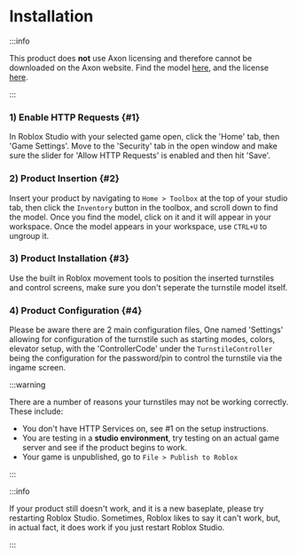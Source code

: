 # Installation

:::info

This product does **not** use Axon licensing and therefore cannot be downloaded on the Axon website. Find the model [here](https://create.roblox.com/marketplace/asset/6821432149/), and the license [here](https://www.roblox.com/game-pass/12447387).

:::

### 1) Enable HTTP Requests {#1}
In Roblox Studio with your selected game open, click the 'Home' tab, then 'Game Settings'. Move to the 'Security' tab in the open window and make sure the slider for 'Allow HTTP Requests' is enabled and then hit 'Save'.

### 2) Product Insertion {#2}
Insert your product by navigating to `Home > Toolbox` at the top of your studio tab, then click the `Inventory` button in the toolbox, and scroll down to find the model. Once you find the model, click on it and it will appear in your workspace. Once the model appears in your workspace, use `CTRL+U` to ungroup it.

### 3) Product Installation {#3}
Use the built in Roblox movement tools to position the inserted turnstiles and control screens, make sure you don't seperate the turnstile model itself.

### 4) Product Configuration {#4}
Please be aware there are 2 main configuration files, One named 'Settings' allowing for configuration of the turnstile such as starting modes, colors, elevator setup, with the 'ControllerCode' under the `TurnstileController` being the configuration for the password/pin to control the turnstile via the ingame screen.

:::warning

There are a number of reasons your turnstiles may not be working correctly. These include:
- You don't have HTTP Services on, see #1 on the setup instructions.
- You are testing in a **studio environment**, try testing on an actual game server and see if the product begins to work.
- Your game is unpublished, go to `File > Publish to Roblox`

:::

:::info

If your product still doesn't work, and it is a new baseplate, please try restarting Roblox Studio. Sometimes, Roblox likes to say it can't work, but, in actual fact, it does work if you just restart Roblox Studio.

:::